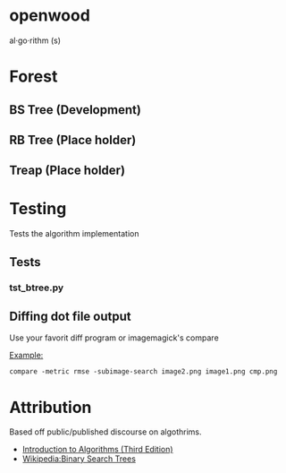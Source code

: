 # openwood
al·go·rithm (s)

# Forest
## BS Tree (Development)
## RB Tree (Place holder)
## Treap   (Place holder)

# Testing
Tests the algorithm implementation
## Tests
### tst_btree.py

## Diffing dot file output
Use your favorit diff program or imagemagick's compare

[Example:](https://imagemagick.org/discourse-server/viewtopic.php?t=26941)

    compare -metric rmse -subimage-search image2.png image1.png cmp.png

# Attribution
Based off public/published discourse on algothrims.
* [Introduction to Algorithms (Third Edition)](https://mitpress.mit.edu/books/introduction-algorithms-third-edition)
* [Wikipedia:Binary Search Trees](https://en.wikipedia.org/wiki/Binary_search_tree#Operations)


